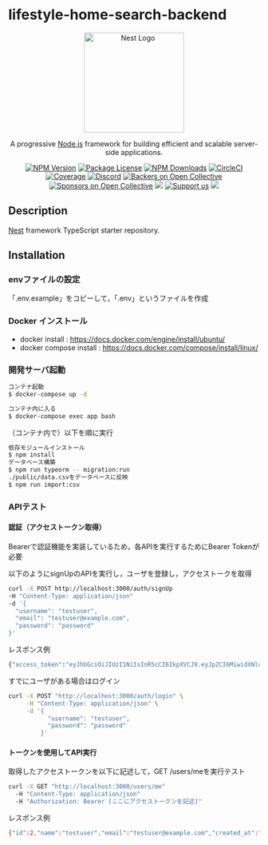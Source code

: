# lifestyle-home-search-backend

<p align="center">
  <a href="http://nestjs.com/" target="blank"><img src="https://nestjs.com/img/logo-small.svg" width="200" alt="Nest Logo" /></a>
</p>

[circleci-image]: https://img.shields.io/circleci/build/github/nestjs/nest/master?token=abc123def456
[circleci-url]: https://circleci.com/gh/nestjs/nest

  <p align="center">A progressive <a href="http://nodejs.org" target="_blank">Node.js</a> framework for building efficient and scalable server-side applications.</p>
    <p align="center">
<a href="https://www.npmjs.com/~nestjscore" target="_blank"><img src="https://img.shields.io/npm/v/@nestjs/core.svg" alt="NPM Version" /></a>
<a href="https://www.npmjs.com/~nestjscore" target="_blank"><img src="https://img.shields.io/npm/l/@nestjs/core.svg" alt="Package License" /></a>
<a href="https://www.npmjs.com/~nestjscore" target="_blank"><img src="https://img.shields.io/npm/dm/@nestjs/common.svg" alt="NPM Downloads" /></a>
<a href="https://circleci.com/gh/nestjs/nest" target="_blank"><img src="https://img.shields.io/circleci/build/github/nestjs/nest/master" alt="CircleCI" /></a>
<a href="https://coveralls.io/github/nestjs/nest?branch=master" target="_blank"><img src="https://coveralls.io/repos/github/nestjs/nest/badge.svg?branch=master#9" alt="Coverage" /></a>
<a href="https://discord.gg/G7Qnnhy" target="_blank"><img src="https://img.shields.io/badge/discord-online-brightgreen.svg" alt="Discord"/></a>
<a href="https://opencollective.com/nest#backer" target="_blank"><img src="https://opencollective.com/nest/backers/badge.svg" alt="Backers on Open Collective" /></a>
<a href="https://opencollective.com/nest#sponsor" target="_blank"><img src="https://opencollective.com/nest/sponsors/badge.svg" alt="Sponsors on Open Collective" /></a>
  <a href="https://paypal.me/kamilmysliwiec" target="_blank"><img src="https://img.shields.io/badge/Donate-PayPal-ff3f59.svg"/></a>
    <a href="https://opencollective.com/nest#sponsor"  target="_blank"><img src="https://img.shields.io/badge/Support%20us-Open%20Collective-41B883.svg" alt="Support us"></a>
  <a href="https://twitter.com/nestframework" target="_blank"><img src="https://img.shields.io/twitter/follow/nestframework.svg?style=social&label=Follow"></a>
</p>
  <!--[![Backers on Open Collective](https://opencollective.com/nest/backers/badge.svg)](https://opencollective.com/nest#backer)
  [![Sponsors on Open Collective](https://opencollective.com/nest/sponsors/badge.svg)](https://opencollective.com/nest#sponsor)-->

## Description

[Nest](https://github.com/nestjs/nest) framework TypeScript starter repository.

## Installation

### envファイルの設定
「.env.example」をコピーして，「.env」というファイルを作成

### Docker インストール
- docker install : https://docs.docker.com/engine/install/ubuntu/
- docker compose install : https://docs.docker.com/compose/install/linux/

### 開発サーバ起動
```bash
コンテナ起動
$ docker-compose up -d 
```

```bash
コンテナ内に入る
$ docker-compose exec app bash
```
（コンテナ内で）以下を順に実行
```bash
依存モジュールインストール
$ npm install
データベース構築
$ npm run typeorm -- migration:run
./public/data.csvをデータベースに反映
$ npm run import:csv

```

### APIテスト
#### 認証（アクセストークン取得）
Bearerで認証機能を実装しているため，各APIを実行するためにBearer Tokenが必要

以下のようにsignUpのAPIを実行し，ユーザを登録し，アクセストークを取得
```bash
curl -X POST http://localhost:3000/auth/signUp
-H "Content-Type: application/json"
-d '{
  "username": "testuser",
  "email": "testuser@example.com",
  "password": "password"
}'
```

レスポンス例
```bash
{"access_token":"eyJhbGciOiJIUzI1NiIsInR5cCI6IkpXVCJ9.eyJpZCI6MiwidXNlcm5hbWUiOiJ0ZXN0dXNlciIsImlhdCI6MTc0MDkxNzc0NCwiZXhwIjoxNzQwOTIxMzQ0fQ.JhtjSyLc9kqoedJfaO9kJuH6rtBDnh6dhNOBfcV1xgs"}
```

すでにユーザがある場合はログイン
```bash
curl -X POST "http://localhost:3000/auth/login" \
     -H "Content-Type: application/json" \
     -d '{
           "username": "testuser",
           "password": "password"
         }'
```


#### トークンを使用してAPI実行
取得したアクセストークンを以下に記述して，GET /users/meを実行テスト
```bash
curl -X GET "http://localhost:3000/users/me"
  -H "Content-Type: application/json"
  -H "Authorization: Bearer [ここにアクセストークンを記述]"
```

レスポンス例
```bash
{"id":2,"name":"testuser","email":"testuser@example.com","created_at":"2025-03-02T12:15:44.334Z","updated_at":"2025-03-02T12:15:44.334Z"}
```

